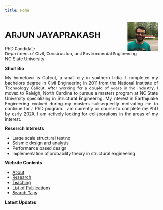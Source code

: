 ```yaml
---
title: Home
---
```

<!-- [<img src="http://simpleicons.org/icons/linkedin.svg" style="max-width:10%;min-width:40px;float:right;" alt="Github repo" />](https://www.linkedin.com/in/arjun-jayaprakash-e-i-t-431632a0/) -->

<!-- [<img src="http://simpleicons.org/icons/twitter.svg" style="max-width:10%;min-width:40px;float:right;" alt="Github repo" />](https://https://twitter.com/ahankariindian) -->

<!-- [<img src="http://simpleicons.org/icons/github.svg" style="max-width:10%;min-width:40px;float:right;" alt="Github repo" />](https://github.com/ajayapr) -->

<img src="myPic.jpg"
style="max-width:20%;min-width:40px;float:right;">

# ARJUN JAYAPRAKASH

 PhD Candidate  
 Department of Civil, Construction, and Environmental Engineering  
 NC State University
 
 **Short Bio**

<div style="text-align: justify"> My hometown is Calicut, a small city in southern India. I completed my bachelors degree in Civil Engineering in 2011 from the National Institute of Technology Calicut. After working for a couple of years in the industry, I moved to Raleigh, North Carolina to pursue a masters program at NC State University specializing in Structural Engineering. My interest in Earthquake Engineering evolved during my masters subsequently motivating me to continue for a PhD program. I am currently on course to complete my PhD by early 2020. I am actively looking for collaborations in the areas of my interest. </div>


 **Research Interests**
 
 + Large scale structural testing
 + Seismic design and analysis
 + Performance based design
 + Implementation of probability theory in structural engineering

**Website Contents**

* [About](/about/)
* [Research](/research/)
* [Teaching](/teaching/)
* [List of Publications](/publications/)
* [Search Tags](/tags/)

**Latest Updates**
